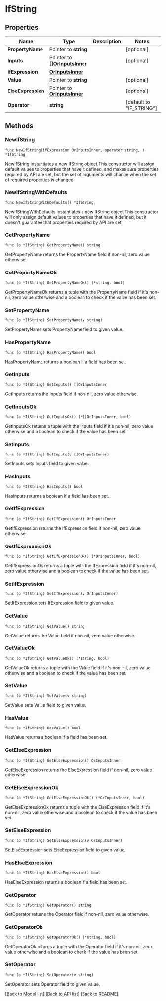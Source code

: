 # IfString

## Properties

Name | Type | Description | Notes
------------ | ------------- | ------------- | -------------
**PropertyName** | Pointer to **string** |  | [optional] 
**Inputs** | Pointer to [**[]OrInputsInner**](OrInputsInner.md) |  | [optional] 
**IfExpression** | [**OrInputsInner**](OrInputsInner.md) |  | 
**Value** | Pointer to **string** |  | [optional] 
**ElseExpression** | Pointer to [**OrInputsInner**](OrInputsInner.md) |  | [optional] 
**Operator** | **string** |  | [default to "IF_STRING"]

## Methods

### NewIfString

`func NewIfString(ifExpression OrInputsInner, operator string, ) *IfString`

NewIfString instantiates a new IfString object
This constructor will assign default values to properties that have it defined,
and makes sure properties required by API are set, but the set of arguments
will change when the set of required properties is changed

### NewIfStringWithDefaults

`func NewIfStringWithDefaults() *IfString`

NewIfStringWithDefaults instantiates a new IfString object
This constructor will only assign default values to properties that have it defined,
but it doesn't guarantee that properties required by API are set

### GetPropertyName

`func (o *IfString) GetPropertyName() string`

GetPropertyName returns the PropertyName field if non-nil, zero value otherwise.

### GetPropertyNameOk

`func (o *IfString) GetPropertyNameOk() (*string, bool)`

GetPropertyNameOk returns a tuple with the PropertyName field if it's non-nil, zero value otherwise
and a boolean to check if the value has been set.

### SetPropertyName

`func (o *IfString) SetPropertyName(v string)`

SetPropertyName sets PropertyName field to given value.

### HasPropertyName

`func (o *IfString) HasPropertyName() bool`

HasPropertyName returns a boolean if a field has been set.

### GetInputs

`func (o *IfString) GetInputs() []OrInputsInner`

GetInputs returns the Inputs field if non-nil, zero value otherwise.

### GetInputsOk

`func (o *IfString) GetInputsOk() (*[]OrInputsInner, bool)`

GetInputsOk returns a tuple with the Inputs field if it's non-nil, zero value otherwise
and a boolean to check if the value has been set.

### SetInputs

`func (o *IfString) SetInputs(v []OrInputsInner)`

SetInputs sets Inputs field to given value.

### HasInputs

`func (o *IfString) HasInputs() bool`

HasInputs returns a boolean if a field has been set.

### GetIfExpression

`func (o *IfString) GetIfExpression() OrInputsInner`

GetIfExpression returns the IfExpression field if non-nil, zero value otherwise.

### GetIfExpressionOk

`func (o *IfString) GetIfExpressionOk() (*OrInputsInner, bool)`

GetIfExpressionOk returns a tuple with the IfExpression field if it's non-nil, zero value otherwise
and a boolean to check if the value has been set.

### SetIfExpression

`func (o *IfString) SetIfExpression(v OrInputsInner)`

SetIfExpression sets IfExpression field to given value.


### GetValue

`func (o *IfString) GetValue() string`

GetValue returns the Value field if non-nil, zero value otherwise.

### GetValueOk

`func (o *IfString) GetValueOk() (*string, bool)`

GetValueOk returns a tuple with the Value field if it's non-nil, zero value otherwise
and a boolean to check if the value has been set.

### SetValue

`func (o *IfString) SetValue(v string)`

SetValue sets Value field to given value.

### HasValue

`func (o *IfString) HasValue() bool`

HasValue returns a boolean if a field has been set.

### GetElseExpression

`func (o *IfString) GetElseExpression() OrInputsInner`

GetElseExpression returns the ElseExpression field if non-nil, zero value otherwise.

### GetElseExpressionOk

`func (o *IfString) GetElseExpressionOk() (*OrInputsInner, bool)`

GetElseExpressionOk returns a tuple with the ElseExpression field if it's non-nil, zero value otherwise
and a boolean to check if the value has been set.

### SetElseExpression

`func (o *IfString) SetElseExpression(v OrInputsInner)`

SetElseExpression sets ElseExpression field to given value.

### HasElseExpression

`func (o *IfString) HasElseExpression() bool`

HasElseExpression returns a boolean if a field has been set.

### GetOperator

`func (o *IfString) GetOperator() string`

GetOperator returns the Operator field if non-nil, zero value otherwise.

### GetOperatorOk

`func (o *IfString) GetOperatorOk() (*string, bool)`

GetOperatorOk returns a tuple with the Operator field if it's non-nil, zero value otherwise
and a boolean to check if the value has been set.

### SetOperator

`func (o *IfString) SetOperator(v string)`

SetOperator sets Operator field to given value.



[[Back to Model list]](../README.md#documentation-for-models) [[Back to API list]](../README.md#documentation-for-api-endpoints) [[Back to README]](../README.md)


